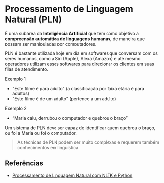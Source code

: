 # Processamento de Linguagem Natural (PLN)

É uma subárea da **Inteligência Artificial** que tem como objetivo a **compreensão automática de linguagens humanas**, de maneira que possam ser manipuladas por computadores.

PLN é bastante utilizada hoje em dia em softwares que conversam com os seres humanos, como a Siri (Apple), Alexa (Amazon) e até mesmo operadores utilizam esses softwares para direcionar os clientes em suas filas de atendimento.

Exemplo 1

- "Este filme é para adulto" (a classificação por faixa etária é para adultos)
- "Este filme é de um adulto" (pertence a um adulto)

Exemplo 2

- “Maria caiu, derrubou o computador e quebrou o braço”

Um sistema de PLN deve ser capaz de identificar quem quebrou o braço, ou foi a Maria ou foi o computador.

> As técnicas de PLN podem ser muito complexas e requerem também conhecimentos em linguística.

## Referências

- [Processamento de Linguagem Natural com NLTK e Python](https://iaexpert.com.br/index.php/2016/08/23/ferramentas-para-ia-processamento-de-linguagem-natural-com-nltk-e-python/)
